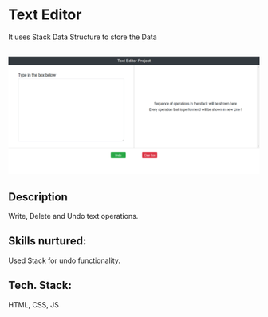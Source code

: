 # Text Editor
<p>It uses Stack Data Structure to store the Data </p>
<br>
<img src="snap.png">

## Description
Write, Delete and Undo text operations.

## Skills nurtured:
Used Stack for undo functionality.

## Tech. Stack:
HTML, CSS, JS
